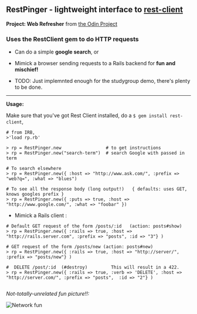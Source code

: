 ## RestPinger - lightweight interface to [rest-client](https://github.com/rest-client/rest-client)

**Project: Web Refresher** from [the Odin Project](http://www.theodinproject.com/ruby-on-rails/let-s-get-building)


### Uses the RestClient gem to do HTTP requests

- Can do a simple **google search**, or

- Mimick a browser sending requests to a Rails backend for **fun and mischief!**

- TODO: Just implemnted enough for the studygroup demo, there's plenty to be done.
---


**Usage:**

Make sure that you've got Rest Client installed, do a ```$ gem install rest-client```,


```
# from IRB, 
>'load rp.rb' 

> rp = RestPinger.new       		  # to get instructions
> rp = RestPinger.new("search-term")  # search Google with passed in term

# To search elsewhere
> rp = RestPinger.new({ :host => "http://www.ask.com/", :prefix => "web?q=", :what => "blues")

# To see all the response body (long output!)   { defaults: uses GET, knows googles prefix }
> rp = RestPinger.new({ :puts => true, :host => "http://www.google.com/", :what => "foobar" })
```

- Mimick a Rails client :

```
# Default GET request of the form /posts/:id   (action: posts#show)
> rp = RestPinger.new({ :rails => true, :host => "http://rails.server.com", :prefix => "posts", :id => "3"} )

# GET request of the form /posts/new (action: posts#new)
> rp = RestPinger.new({ :rails => true, :host => "http://server/", :prefix => "posts/new"} )

#  DELETE /post/:id  (#destroy)         This will result in a 422.
> rp = RestPinger.new({ :rails => true, :verb => 'DELETE', :host => "http://server.com/", :prefix => "posts",  :id => "2"} )


```

*Not-totally-unrelated fun picture!!:*

![Network fun](http://www.edgewave.com/img/diagram/6-4/StepTwo.gif "ping!")